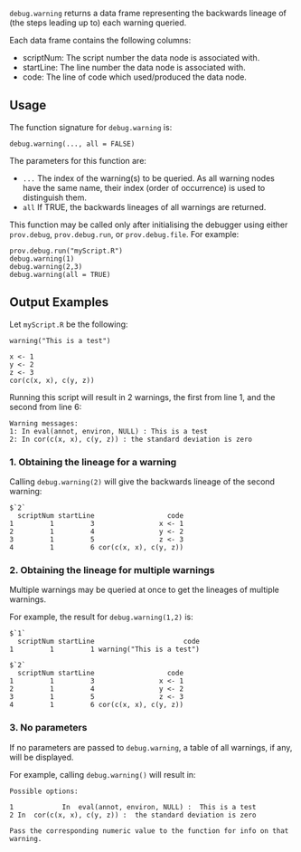 `debug.warning` returns a data frame representing the backwards lineage of
(the steps leading up to) each warning queried.

Each data frame contains the following columns:
* scriptNum: The script number the data node is associated with.
* startLine: The line number the data node is associated with.
* code: The line of code which used/produced the data node.

## Usage

The function signature for `debug.warning` is:
```
debug.warning(..., all = FALSE)
```

The parameters for this function are:
* `...` The index of the warning(s) to be queried. As all warning nodes have the 
same name, their index (order of occurrence) is used to distinguish them.
* `all` If TRUE, the backwards lineages of all warnings are returned.

This function may be called only after initialising the debugger using either 
`prov.debug`, `prov.debug.run`, or `prov.debug.file`. For example:
```
prov.debug.run("myScript.R")
debug.warning(1)
debug.warning(2,3)
debug.warning(all = TRUE)
```


## Output Examples

Let `myScript.R` be the following:
```
warning("This is a test")

x <- 1
y <- 2
z <- 3
cor(c(x, x), c(y, z))
```
Running this script will result in 2 warnings, the first from line 1, and the
second from line 6:
```
Warning messages:
1: In eval(annot, environ, NULL) : This is a test
2: In cor(c(x, x), c(y, z)) : the standard deviation is zero
```

### 1. Obtaining the lineage for a warning
Calling `debug.warning(2)` will give the backwards lineage of the second warning:
```
$`2`
  scriptNum startLine                  code
1         1         3                x <- 1
2         1         4                y <- 2
3         1         5                z <- 3
4         1         6 cor(c(x, x), c(y, z))
```

### 2. Obtaining the lineage for multiple warnings
Multiple warnings may be queried at once to get the lineages of multiple warnings.

For example, the result for `debug.warning(1,2)` is:
```
$`1`
  scriptNum startLine                      code
1         1         1 warning("This is a test")

$`2`
  scriptNum startLine                  code
1         1         3                x <- 1
2         1         4                y <- 2
3         1         5                z <- 3
4         1         6 cor(c(x, x), c(y, z))
```

### 3. No parameters
If no parameters are passed to `debug.warning`, a table of all warnings, if any,
will be displayed.

For example, calling `debug.warning()` will result in:
```
Possible options:
                                                             
1            In  eval(annot, environ, NULL) :  This is a test
2 In  cor(c(x, x), c(y, z)) :  the standard deviation is zero

Pass the corresponding numeric value to the function for info on that warning.
```